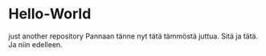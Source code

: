 # Hello-World
just another repository
Pannaan tänne nyt tätä tämmöstä juttua.
Sitä ja tätä.
Ja niin edelleen.

